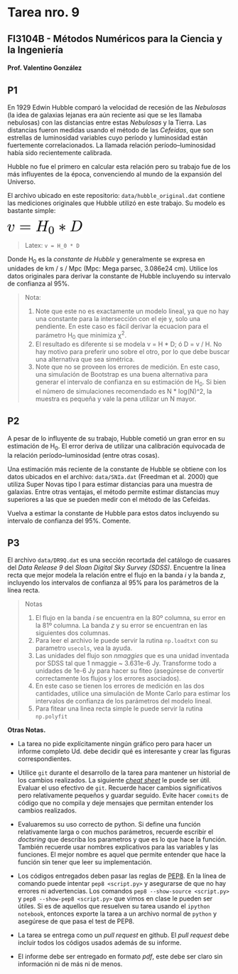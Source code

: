 # Tarea nro. 9
## FI3104B - Métodos Numéricos para la Ciencia y la Ingeniería
#### Prof. Valentino González

## P1

En 1929 Edwin Hubble comparó la velocidad de recesión de las _Nebulosas_ (la
idea de galaxias lejanas era aún reciente asi que se les llamaba nebulosas) con
las distancias entre estas _Nebulosas_ y la Tierra. Las distancias fueron
medidas usando el método de las _Cefeidas_, que son estrellas de luminosidad
variables cuyo período y luminosidad están fuertemente correlacionados. La
llamada relación período–luminosidad había sido recientemente calibrada.

Hubble no fue el primero en calcular esta relación pero su trabajo fue de los
más influyentes de la época, convenciendo al mundo de la expansión del Universo.

El archivo ubicado en este repositorio: `data/hubble_original.dat` contiene las
mediciones originales que Hubble utilizó en este trabajo. Su modelo es bastante
simple:

<img src="eqs/hubble_law.png" height="30px"/>

> Latex: `v = H_0 * D`

Donde H<sub>0</sub> es la _constante de Hubble_ y generalmente se expresa en
unidades de km / s / Mpc (Mpc: Mega parsec, 3.086e24 cm). Utilice los datos
originales para derivar la constante de Hubble incluyendo su intervalo de
confianza al 95%.

> Nota:
>
>    1. Note que este no es exactamente un modelo lineal, ya que no hay una
>       constante para la intersección con el eje y, solo una pendiente. En este
>       caso es fácil derivar la ecuacion para el parámetro H<sub>0</sub> que
>       minimiza &chi;<sup>2</sup>.
>    1. El resultado es diferente si se modela v = H * D; ó D = v / H. No hay
>       motivo para preferir uno sobre el otro, por lo que debe buscar una
>       alternativa que sea simétrica.
>    1. Note que no se proveen los errores de medición. En este caso, una
>       simulación de Bootstrap es una buena alternativa para generar el
>       intervalo de confianza en su estimación de H<sub>0</sub>. Si bien el
>       número de simulaciones recomendado es N * log(N)^2, la muestra es
>       pequeña y vale la pena utilizar un N mayor.


## P2

A pesar de lo influyente de su trabajo, Hubble cometió un gran error en su
estimación de H<sub>0</sub>. El error deriva de utilizar una calibración
equivocada de la relación período–luminosidad (entre otras cosas).

Una estimación más reciente de la constante de Hubble se obtiene con los datos
ubicados en el archivo: `data/SNIa.dat` (Freedman et al. 2000) que utiliza Super
Novas tipo I para estimar distancias para una muestra de galaxias. Entre otras
ventajas, el método permite estimar distancias muy superiores a las que se
pueden medir con el método de las Cefeidas.

Vuelva a estimar la constante de Hubble para estos datos incluyendo su intervalo
de confianza del 95%. Comente.


## P3

El archivo `data/DR9Q.dat` es una sección recortada del catálogo de cuasares del
_Data Release 9_ del _Sloan Digital Sky Survey (SDSS)_. Encuentre la línea recta
que mejor modela la relación entre el flujo en la banda _i_ y la banda _z_,
incluyendo los intervalos de confianza al 95% para los parámetros de la línea
recta.

> Notas
>
>    1. El flujo en la banda _i_ se encuentra en la 80º columna, su error en la 81º
>       columna. La banda _z_ y su error se encuentran en las siguientes dos
>       columnas.
>    1. Para leer el archivo le puede servir la rutina `np.loadtxt` con su
>       parametro `usecols`, vea la ayuda.
>    1. Las unidades del flujo son _nmaggies_ que es una unidad inventada por
>       SDSS tal que 1 nmaggie ~ 3.631e-6 Jy. Transforme todo a unidades de 1e-6
>       Jy para hacer su fiteo (asegúrese de convertir correctamente los flujos
>       y los errores asociados).
>    1. En este caso se tienen los errores de medición en las dos cantidades,
>       utilice una simulación de Monte Carlo para estimar los intervalos de
>       confianza de los parámetros del modelo lineal.
>    1. Para fitear una linea recta simple le puede servir la rutina
>       `np.polyfit`


__Otras Notas.__

- La tarea no pide explícitamente ningún gráfico pero para hacer un informe
  completo Ud. debe decidir qué es interesante y crear las figuras
  correspondientes.

- Utilice `git` durante el desarrollo de la tarea para mantener un historial de
  los cambios realizados. La siguiente [*cheat
  sheet*](https://education.github.com/git-cheat-sheet-education.pdf) le puede
  ser útil. Evaluar el uso efectivo de `git`. Recuerde hacer cambios
  significativos pero relativamente pequeños y guardar seguido.  Evite hacer
  `commits` de código que no compila y deje mensajes que permitan entender los
  cambios realizados.

- Evaluaremos su uso correcto de python. Si define una función relativamente
  larga o con muchos parámetros, recuerde escribir el *doctsring* que describa
  los parametros y que es lo que hace la función.  También recuerde usar nombres
  explicativos para las variables y las funciones.  El mejor nombre es aquel que
  permite entender que hace la función sin tener que leer su implementación.

- Los códigos entregados deben pasar las reglas de
  [PEP8](https://www.python.org/dev/peps/pep-0008/). En la línea de comando
  puede intentar `pep8 <script.py>` y asegurarse de que no hay errores ni
  advertencias. Los comandos `pep8 --show-source <script.py>` y `pep8
  --show-pep8 <script.py>` que vimos en clase le pueden ser útiles. Si es de
  aquellos que resuelven su tarea usando el `ipython notebook`, entonces exporte
  la tarea a un archivo normal de `python` y asegúrese de que pasa el test de
  PEP8.

- La tarea se entrega como un *pull request* en github. El *pull request* debe
  incluir todos los códigos usados además de su informe.

- El informe debe ser entregado en formato *pdf*, este debe ser claro sin
  información ni de más ni de menos.
